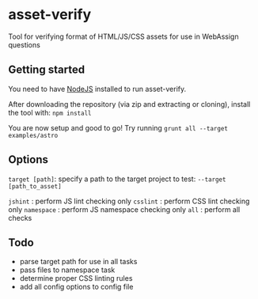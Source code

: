 # asset-verify

Tool for verifying format of HTML/JS/CSS assets for use in WebAssign questions

## Getting started

You need to have [NodeJS](http://nodejs.org/download/) installed to run asset-verify.

After downloading the repository (via zip and extracting or cloning), install the tool with: `npm install`

You are now setup and good to go! Try running `grunt all --target examples/astro`

## Options

`target [path]`: specify a path to the target project to test: `--target [path_to_asset]`

`jshint` : perform JS lint checking only
`csslint` : perform CSS lint checking only
`namespace` : perform JS namespace checking only
`all` : perform all checks


## Todo

* parse target path for use in all tasks
* pass files to namespace task
* determine proper CSS linting rules
* add all config options to config file
